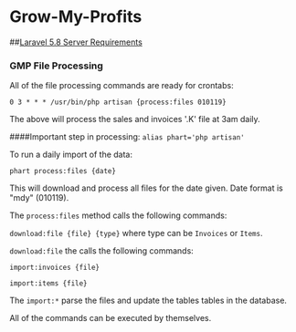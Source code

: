 # Grow-My-Profits

##[Laravel 5.8 Server Requirements](https://laravel.com/docs/5.8/installation#server-requirements)

### GMP File Processing

All of the file processing commands are ready for crontabs:

`0 3 * * * /usr/bin/php artisan {process:files 010119}` 

The above will process the sales and invoices '.K' file at 3am daily.

####Important step in processing: `alias phart='php artisan'`

To run a daily import of the data:

```phart process:files {date}```

This will download and process all files for the date given. 
Date format is "mdy" (010119).

The ```process:files```  method calls the following commands:

```download:file {file} {type}``` where type can be ```Invoices``` or ```Items```.

```download:file``` the calls the following commands:

 ```import:invoices {file}```

 ```import:items {file}```

The ```import:*```  parse the files and update the tables tables in the database.

All of the commands can be executed by themselves.

